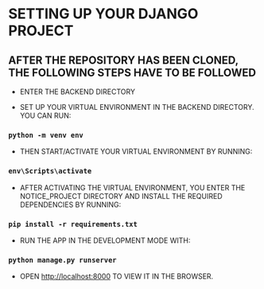 # SETTING UP YOUR DJANGO PROJECT

## AFTER THE REPOSITORY HAS BEEN CLONED, THE FOLLOWING STEPS HAVE TO BE FOLLOWED

- ENTER THE BACKEND DIRECTORY

- SET UP YOUR VIRTUAL ENVIRONMENT IN THE BACKEND DIRECTORY. YOU CAN RUN:

### `python -m venv env`

- THEN START/ACTIVATE YOUR VIRTUAL ENVIRONMENT BY RUNNING:

### `env\Scripts\activate`

- AFTER ACTIVATING THE VIRTUAL ENVIRONMENT, YOU ENTER THE NOTICE_PROJECT DIRECTORY AND INSTALL THE REQUIRED DEPENDENCIES BY RUNNING:

### `pip install -r requirements.txt`

- RUN THE APP IN THE DEVELOPMENT MODE WITH:

### `python manage.py runserver`

- OPEN [http://localhost:8000](http://localhost:8000) TO VIEW IT IN THE BROWSER.
